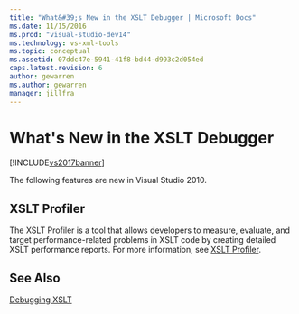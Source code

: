 ```yaml
---
title: "What&#39;s New in the XSLT Debugger | Microsoft Docs"
ms.date: 11/15/2016
ms.prod: "visual-studio-dev14"
ms.technology: vs-xml-tools
ms.topic: conceptual
ms.assetid: 07ddc47e-5941-41f8-bd44-d993c2d054ed
caps.latest.revision: 6
author: gewarren
ms.author: gewarren
manager: jillfra
---
```

# What&#39;s New in the XSLT Debugger
[!INCLUDE[vs2017banner](../includes/vs2017banner.md)]

The following features are new in Visual Studio 2010.  
  
## XSLT Profiler  
 The XSLT Profiler is a tool that allows developers to measure, evaluate, and target performance-related problems in XSLT code by creating detailed XSLT performance reports. For more information, see [XSLT Profiler](../xml-tools/xslt-profiler.md).  
  
## See Also  
 [Debugging XSLT](../xml-tools/debugging-xslt.md)

